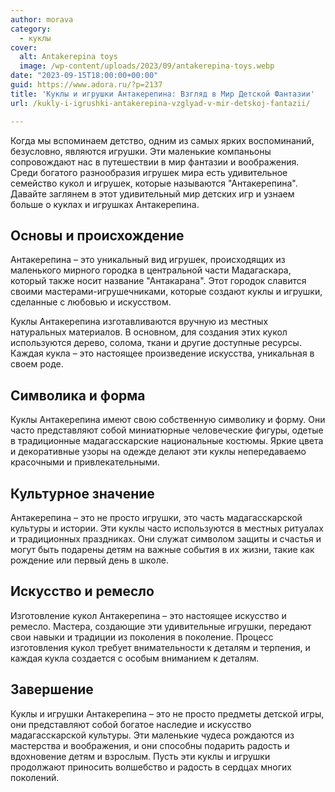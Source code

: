 ```yaml
---
author: morava
category:
  - куклы
cover:
  alt: Antakerepina toys
  image: /wp-content/uploads/2023/09/antakerepina-toys.webp
date: "2023-09-15T18:00:00+00:00"
guid: https://www.adora.ru/?p=2137
title: 'Куклы и игрушки Антакерепина: Взгляд в Мир Детской Фантазии'
url: /kukly-i-igrushki-antakerepina-vzglyad-v-mir-detskoj-fantazii/

---
```

Когда мы вспоминаем детство, одним из самых ярких воспоминаний, безусловно, являются игрушки. Эти маленькие компаньоны сопровождают нас в путешествии в мир фантазии и воображения. Среди богатого разнообразия игрушек мира есть удивительное семейство кукол и игрушек, которые называются "Антакерепина". Давайте заглянем в этот удивительный мир детских игр и узнаем больше о куклах и игрушках Антакерепина.

## Основы и происхождение

Антакерепина – это уникальный вид игрушек, происходящих из маленького мирного городка в центральной части Мадагаскара, который также носит название "Антакарана". Этот городок славится своими мастерами-игрушечниками, которые создают куклы и игрушки, сделанные с любовью и искусством.

Куклы Антакерепина изготавливаются вручную из местных натуральных материалов. В основном, для создания этих кукол используются дерево, солома, ткани и другие доступные ресурсы. Каждая кукла – это настоящее произведение искусства, уникальная в своем роде.

## Символика и форма

Куклы Антакерепина имеют свою собственную символику и форму. Они часто представляют собой миниатюрные человеческие фигуры, одетые в традиционные мадагасскарские национальные костюмы. Яркие цвета и декоративные узоры на одежде делают эти куклы непередаваемо красочными и привлекательными.

## Культурное значение

Антакерепина – это не просто игрушки, это часть мадагасскарской культуры и истории. Эти куклы часто используются в местных ритуалах и традиционных праздниках. Они служат символом защиты и счастья и могут быть подарены детям на важные события в их жизни, такие как рождение или первый день в школе.

## Искусство и ремесло

Изготовление кукол Антакерепина – это настоящее искусство и ремесло. Мастера, создающие эти удивительные игрушки, передают свои навыки и традиции из поколения в поколение. Процесс изготовления кукол требует внимательности к деталям и терпения, и каждая кукла создается с особым вниманием к деталям.

## Завершение

Куклы и игрушки Антакерепина – это не просто предметы детской игры, они представляют собой богатое наследие и искусство мадагасскарской культуры. Эти маленькие чудеса рождаются из мастерства и воображения, и они способны подарить радость и вдохновение детям и взрослым. Пусть эти куклы и игрушки продолжают приносить волшебство и радость в сердцах многих поколений.
